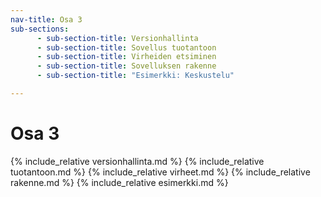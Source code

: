 ```yaml
---
nav-title: Osa 3
sub-sections:
      - sub-section-title: Versionhallinta
      - sub-section-title: Sovellus tuotantoon
      - sub-section-title: Virheiden etsiminen
      - sub-section-title: Sovelluksen rakenne
      - sub-section-title: "Esimerkki: Keskustelu"

---
```

# Osa 3

{% include_relative versionhallinta.md %}
{% include_relative tuotantoon.md %}
{% include_relative virheet.md %}
{% include_relative rakenne.md %}
{% include_relative esimerkki.md %}